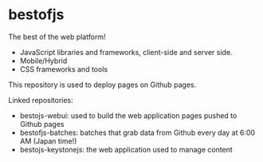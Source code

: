 # bestofjs

The best of the web platform!

* JavaScript libraries and frameworks, client-side and server side.
* Mobile/Hybrid
* CSS frameworks and tools

This repository is used to deploy pages on Github pages.

Linked repositories:

* bestojs-webui: used to build the web application pages pushed to Github pages
* bestofjs-batches: batches that grab data from Github every day at 6:00 AM (Japan time!)
* bestojs-keystonejs: the web application used to manage content
